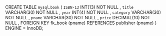 CREATE TABLE `mysql`.`book` (
`ISBN-13` INT(13) NOT NULL ,
`title` VARCHAR(30) NOT NULL ,
`year` INT(4) NOT NULL ,
`category` VARCHAR(30) NOT NULL ,
`pname` VARCHAR(30) NOT NULL ,
`price` DECIMAL(10) NOT NULL ,
FOREIGN KEY fk_book (pname)
REFERENCES publisher (pname) ) ENGINE = InnoDB;
